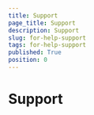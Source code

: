 ```yaml
---
title: Support
page_title: Support
description: Support
slug: for-help-support
tags: for-help-support
published: True
position: 0
---
```


# Support